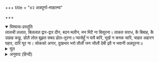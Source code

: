 +++
title = "४२ अन्नपूर्णा-माहात्म्य"

+++


<details open><summary>विश्वास-प्रस्तुति</summary>
लालची ललात, बिललात द्वार-द्वार दीन,  
बदन मलीन, मन मिटै ना बिसूरना।  
ताकत सराध, कै बिबाह, कै उछाह कछू,  
डोलै लोल बूझत सबद ढोल-तूरना॥  
प्यासेहूँ न पावै बारि, भूखें न चनक चारि,  
चाहत अहारन पहार, दारि घूर ना।  
सोकको अगार, दुखभार भरो तौलौं जन  
जौलौं देबी द्रवै न भवानी अन्नपूरना॥
</details>

<details><summary>मूल</summary>

लालची ललात, बिललात द्वार-द्वार दीन,  
बदन मलीन, मन मिटै ना बिसूरना।  
ताकत सराध, कै बिबाह, कै उछाह कछू,  
डोलै लोल बूझत सबद ढोल-तूरना॥  
प्यासेहूँ न पावै बारि, भूखें न चनक चारि,  
चाहत अहारन पहार, दारि घूर ना।  
सोकको अगार, दुखभार भरो तौलौं जन  
जौलौं देबी द्रवै न भवानी अन्नपूरना॥
</details>

<details><summary>अनुवाद (हिन्दी)</summary>

जबतक देवी अन्नपूर्णा कृपा नहीं करतीं, तभीतक मनुष्य लालची होकर (टुकड़े-टुकड़ेके लिये) लालायित होता है और दीन तथा मलिन-मुख हो द्वार-द्वारपर बिलबिलाता रहता है, परंतु उसके मनकी चिन्ता दूर नहीं होती; कहीं श्राद्ध, विवाह अथवा कोई उत्सव तो नहीं, इस बातकी टोहमें रहता है, चञ्चल होकर इधर-उधर घूमता है और यदि कहीं ढोल या तुरहीका शब्द होता है तो पूछता है [कि यहाँ कोई उत्सव तो नहीं है?] प्यास लगनेपर उसे जल नहीं मिलता, भूख होनेपर चार चने भी नहीं मिलते। पहाड़के समान भोजनकी इच्छा होती है, परंतु घूरेपर पड़ी दाल भी नहीं मिलती। इस प्रकार वह शोकका आश्रयस्थान और दु:खके भारसे दबा रहता है॥ १४८॥
</details>
